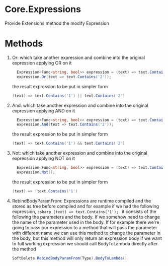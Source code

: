 ﻿# Core.Expressions
Provide Extensions method the modify Expression
# Methods
1. Or:  which take another expression and combine into the original expression applying OR on it
   ```csharp
     Expression<Func<string, bool>> expression = (text) => text.Contains('1');
     expression.Or(text => text.Contains('2'));
   ```
   the result expression to be put in simpler form
   ```csharp
   (text) => text.Contains('1') || text.Contains('2')
    ```
2. And: which take another expression and combine into the original expression applying AND on it
   ```csharp
     Expression<Func<string, bool>> expression = (text) => text.Contains('1');
     expression.And(text => text.Contains('2'));
   ```
   the result expression to be put in simpler form
   ```csharp
   (text) => text.Contains('1') && text.Contains('2')
    ```
3. Not: which take another expression and combine into the original expression applying NOT on it
   ```csharp
     Expression<Func<string, bool>> expression = (text) => text.Contains('1');
     expression.Not();
   ```
   the result expression to be put in simpler form
   ```csharp
   (text) => !text.Contains('1')
    ```
 4. RebindBodyParamFrom: Expressions are runtime compiled and the stored as tree before compiled and for example 
    if we had the following expression,  ```csharp (text) => text.Contains('1'); ``` it consists of the following the parameters and the body.
    If we somehow need to change the name of the parameter used in the body. If for example there we're going to pass our expression to a method that will pass the parameter with different name
    we can use this method to change the parameter in the body, but this method will only return an expression body if we want to full working expression we should call BodyToLambda directly after the method
    ```csharp
    SoftDelete.RebindBodyParamFrom(Type).BodyToLambda()
    ```
    
